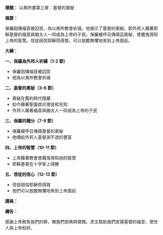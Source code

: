 **標題：** 以弗所書第三章：基督的奧秘

**摘要：**

保羅因傳福音被囚禁，為以弗所教會祈禱。他揭示了基督的奧秘，即外邦人藉著耶穌基督的福音與猶太人一同成為上帝的子民。保羅被呼召傳揚這奧秘，使魔鬼得知上帝的智慧。信徒因信耶穌而得救，可以放膽無懼地來到上帝面前。

**大綱：**

**一、保羅為外邦人祈禱（1-2 節）**
* 保羅因傳福音被囚禁
* 他為以弗所教會祈禱

**二、基督的奧秘（3-6 節）**
* 奧秘在舊約時代隱藏
* 如今藉著聖靈啟示使徒和先知
* 外邦人藉著福音與猶太人一同成為上帝的子民

**三、保羅的職分（7-9 節）**
* 保羅被呼召傳揚基督的奧秘
* 他傳給外邦人基督測不透的豐富

**四、上帝的智慧（10-11 節）**
* 上帝藉著教會使魔鬼得知祂的智慧
* 耶穌基督在十字架上得勝

**五、信徒的信心（12-13 節）**
* 信徒因信耶穌而得救
* 他們可以放膽無懼地來到上帝面前

**講員：**

**禱告：**

感謝上帝赦免我們的罪，賜我們恩典與憐憫。求主幫助我們宣揚基督的福音，使世人與上帝和好。